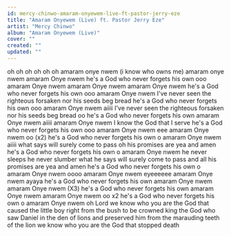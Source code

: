 ```yaml
---
id: mercy-chinwo-amaram-onyewem-live-ft-pastor-jerry-eze
title: "Amaram Onyewem (Live) ft. Pastor Jerry Eze"
artist: "Mercy Chinwo"
album: "Amaram Onyewem (Live)"
cover: ""
created: ""
updated: ""
---
```


oh oh oh oh oh oh
amaram onye nwem (i know who owns me)
amaram onye nwem
amaram Onye nwem
he's a God who never forgets his own ooo
amaram Onye nwem
amaram Onye nwem
amaram Onye nwem
he's a God who never forgets his own ooo
amaram Onye nwem
I've never seen the righteous forsaken
nor his seeds beg bread
he's a God who never forgets his own ooo amaram Onye nwem
aiiii
I've never seen the righteous forsaken nor his seeds beg bread oo
he's a God who never forgets his own
amaram Onye nwem
aiiii
amaram Onye nwem
I know the God that I serve
he's a God who never forgets his own ooo
amaram Onye nwem
eee
amaram Onye nwem oo (x2)
he's a God who never forgets his own o
amaram Onye nwem
aiiii
what says will surely come to pass
oh his promises are yea and amen
he's a God who never forgets his own o
amaram Onye nwem
he never sleeps he never slumber
what he says will surely come to pass
and all his promises are yea and amen he's a God who never forgets his own o
amaram Onye nwem
oooo
amaram Onye nwem
eyeeeeee
amaram Onye nwem ayaya
he's a God who never forgets his own
amaram Onye nwem
amaram Onye nwem (X3)
he's a God who never forgets his own
amaram Onye nwem
amaram Onye nwem oo x2
he's a God who never forgets his own o
amaram Onye nwem
oh Lord we know who you are
the God that caused the little boy right from the bush to be crowned king
the God who saw Daniel in the den of lions and preserved him from the marauding teeth of the lion we know who you are
the God that stopped death